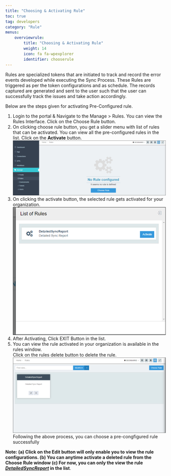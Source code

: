 ```yaml
---
title: "Choosing & Activating Rule"
toc: true
tag: developers
category: "Rule"
menus: 
    overviewrule:
        title: "Choosing & Activating Rule"
        weight: 14
        icon: fa fa-wpexplorer
        identifier: chooserule
---
```

Rules are specialized tokens that are initiated to track and record the error events
developed while executing the Sync Process. These Rules are triggered as per the 
token configurations and as schedule. The records captured are generated and sent 
to the user such that the user can successfully track the issues and take action 
accordingly. 

Below are the steps given for activating Pre-Configured rule.   
1. Login to the portal & Navigate to the Manage > Rules. You can view the Rules Interface. Click on the Choose Rule button.  
2. On clicking choose rule button, you get a slider menu with list of rules that can be activated. You can view all the pre-configured rules in the list. Click on the **Activate** button.  
![choose-rule1](/staticfiles/rules/media/choose-rule1.png)    
3.	On clicking the activate button, the selected rule gets activated for your organization.  
![choose-rule2](/staticfiles/rules/media/choose-rule2.png)        
4. After Activating, Click EXIT Button in the list.   
5. You can view the rule activated in your organization is available in the rules window.  
Click on the rules delete button to delete the rule. 
![choose-rule4](/staticfiles/rules/media/choose-rule4.png)     
Following the above process, you can choose a pre-congfigured rule successfully 

**Note: (a) Click on the Edit button will only enable you to view the rule configurations.
        (b) You can anytime activate a deleted rule from the Choose Rule window
        (c) For now, you can only the view the rule [_DetailedSyncReport_](https://docs.appseconnect.com/rule/preconfigured-rule-for-detailed-sync-report/) in the list**.







